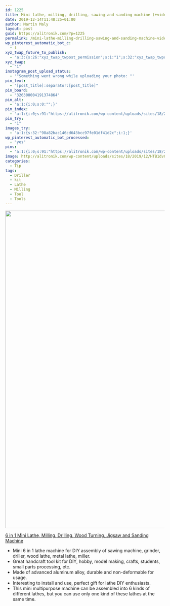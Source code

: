 ```yaml
---
id: 1225
title: Mini lathe, milling, drilling, sawing and sanding machine (+video review)
date: 2019-12-14T11:48:25+01:00
author: Martin Maly
layout: post
guid: https://alitronik.com/?p=1225
permalink: /mini-lathe-milling-drilling-sawing-and-sanding-machine-video-review/
wp_pinterest_automatic_bot_c:
  - t
xyz_twap_future_to_publish:
  - 'a:3:{s:26:"xyz_twap_twpost_permission";s:1:"1";s:32:"xyz_twap_twpost_image_permission";s:1:"1";s:18:"xyz_twap_twmessage";s:26:"{POST_TITLE} - {PERMALINK}";}'
xyz_twap:
  - "1"
instagram_post_upload_status:
  - '"Something went wrong while uploading your photo: "'
pin_text:
  - "[post_title]:separator:[post_title]"
pin_board:
  - "326300004191374864"
pin_alt:
  - 'a:1:{i:0;s:0:"";}'
pin_index:
  - 'a:1:{i:0;s:91:"https://alitronik.com/wp-content/uploads/sites/18/2019/12/HTB1dv0SbsfrK1RjSszcq6xGGFXaq.jpg";}'
pin_try:
  - "1"
images_try:
  - 'a:1:{s:32:"98a82bac146cd643bcc97fe01df41d2c";i:1;}'
wp_pinterest_automatic_bot_processed:
  - "yes"
pins:
  - 'a:1:{i:0;s:91:"https://alitronik.com/wp-content/uploads/sites/18/2019/12/HTB1dv0SbsfrK1RjSszcq6xGGFXaq.jpg";}'
image: http://alitronik.com/wp-content/uploads/sites/18/2019/12/HTB1dv0SbsfrK1RjSszcq6xGGFXaq.jpg
categories:
  - Tip
tags:
  - Driller
  - kit
  - Lathe
  - Milling
  - Tool
  - Tools
---
```


<img loading="lazy" width="1000" height="1000" src="https://alitronik.com/wp-content/uploads/sites/18/2019/12/HTB1dv0SbsfrK1RjSszcq6xGGFXaq.jpg" alt="" class="wp-image-1226" srcset="https://alitronik.com/wp-content/uploads/sites/18/2019/12/HTB1dv0SbsfrK1RjSszcq6xGGFXaq.jpg 1000w, https://alitronik.com/wp-content/uploads/sites/18/2019/12/HTB1dv0SbsfrK1RjSszcq6xGGFXaq-300x300.jpg 300w, https://alitronik.com/wp-content/uploads/sites/18/2019/12/HTB1dv0SbsfrK1RjSszcq6xGGFXaq-150x150.jpg 150w, https://alitronik.com/wp-content/uploads/sites/18/2019/12/HTB1dv0SbsfrK1RjSszcq6xGGFXaq-768x768.jpg 768w, https://alitronik.com/wp-content/uploads/sites/18/2019/12/HTB1dv0SbsfrK1RjSszcq6xGGFXaq-351x351.jpg 351w, https://alitronik.com/wp-content/uploads/sites/18/2019/12/HTB1dv0SbsfrK1RjSszcq6xGGFXaq-460x460.jpg 460w, https://alitronik.com/wp-content/uploads/sites/18/2019/12/HTB1dv0SbsfrK1RjSszcq6xGGFXaq-120x120.jpg 120w, https://alitronik.com/wp-content/uploads/sites/18/2019/12/HTB1dv0SbsfrK1RjSszcq6xGGFXaq-45x45.jpg 45w" sizes="(max-width: 1000px) 100vw, 1000px" />

[6 in 1 Mini Lathe, Milling, Drilling, Wood Turning, Jigsaw and Sanding Machine](http://s.click.aliexpress.com/e/4k8ccVLw)

- Mini 6 in 1 lathe machine for DIY assembly of sawing machine, grinder, driller, wood lathe, metal lathe, miller.
- Great handcraft tool kit for DIY, hobby, model making, crafts, students, small parts processing, etc.
- Made of advanced aluminum alloy, durable and non-deformable for usage.
- Interesting to install and use, perfect gift for lathe DIY enthusiasts.
- This mini multipurpose machine can be assembled into 6 kinds of different lathes, but you can use only one kind of these lathes at the same time.  <figure class="wp-block-embed-youtube wp-block-embed is-type-video is-provider-youtube wp-embed-aspect-16-9 wp-has-aspect-ratio">

<div class="wp-block-embed__wrapper">
  <div class="jetpack-video-wrapper">
    <span class="embed-youtube" style="text-align:center; display: block;"></span>
  </div>
</div></figure>
